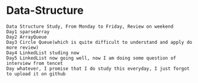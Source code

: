 # Data-Structure
    Data Structure Study, From Monday to Friday, Review on weekend
    Day1 sparseArray 
    Day2 ArrayQueue
    Day3 Circle Queue(which is quite difficult to understand and apply do more review)
    Day4 LinkedList studing now
    Day5 LinkedList now going well, now I am doing some question of interview from tencet
    Day whatever, I promise that I do study this everyday, I just forgot to upload it on github
